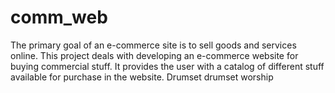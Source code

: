 # comm_web
The primary goal of an e-commerce site is to sell goods and services online. This project deals with developing an e-commerce website for buying commercial stuff. It provides the user with a catalog of different stuff available for purchase in the website.
Drumset
drumset
worship
